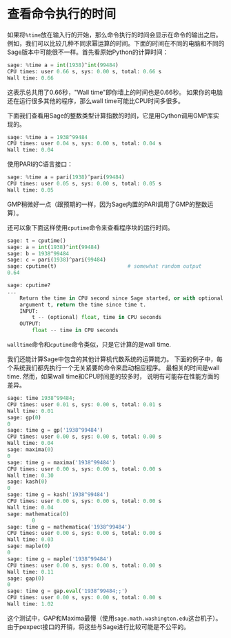 查看命令执行的时间
====

如果将`%time`放在输入行的开始，那么命令执行的时间会显示在命令的输出之后。例如，我们可以比较几种不同求幂运算的时间。下面的时间在不同的电脑和不同的Sage版本中可能很不一样。首先看原始Python的计算时间：
```py
sage: %time a = int(1938)^int(99484)
CPU times: user 0.66 s, sys: 0.00 s, total: 0.66 s
Wall time: 0.66
```


这表示总共用了0.66秒，"Wall time"即你墙上的时间也是0.66秒。
如果你的电脑还在运行很多其他的程序，那么wall time可能比CPU时间多很多。

下面我们查看用Sage的整数类型计算指数的时间，它是用Cython调用GMP库实现的。
```py
sage: %time a = 1938^99484
CPU times: user 0.04 s, sys: 0.00 s, total: 0.04 s
Wall time: 0.04
```


使用PARI的C语言接口：
```py
sage: %time a = pari(1938)^pari(99484)
CPU times: user 0.05 s, sys: 0.00 s, total: 0.05 s
Wall time: 0.05
```


GMP稍微好一点（跟预期的一样，因为Sage内置的PARI调用了GMP的整数运算）。

还可以象下面这样使用`cputime`命令来查看程序块的运行时间。
```py
sage: t = cputime()
sage: a = int(1938)^int(99484)
sage: b = 1938^99484
sage: c = pari(1938)^pari(99484)
sage: cputime(t)                       # somewhat random output
0.64
```
                                     
```py
sage: cputime?
...
    Return the time in CPU second since Sage started, or with optional
    argument t, return the time since time t.
    INPUT:
        t -- (optional) float, time in CPU seconds
    OUTPUT:
        float -- time in CPU seconds
```


`walltime`命令和`cputime`命令类似，只是它计算的是wall time.

我们还能计算Sage中包含的其他计算机代数系统的运算能力。
下面的例子中，每个系统我们都先执行一个无关紧要的命令来启动相应程序。
最相关的时间是wall time. 然而，如果wall time和CPU时间差的较多时，
说明有可能存在性能方面的差异。
```py
sage: time 1938^99484;
CPU times: user 0.01 s, sys: 0.00 s, total: 0.01 s
Wall time: 0.01
sage: gp(0)
0
sage: time g = gp('1938^99484')
CPU times: user 0.00 s, sys: 0.00 s, total: 0.00 s
Wall time: 0.04
sage: maxima(0)
0
sage: time g = maxima('1938^99484')
CPU times: user 0.00 s, sys: 0.00 s, total: 0.00 s
Wall time: 0.30
sage: kash(0)
0
sage: time g = kash('1938^99484')
CPU times: user 0.00 s, sys: 0.00 s, total: 0.00 s
Wall time: 0.04
sage: mathematica(0)
        0
sage: time g = mathematica('1938^99484')
CPU times: user 0.00 s, sys: 0.00 s, total: 0.00 s
Wall time: 0.03
sage: maple(0)
0
sage: time g = maple('1938^99484')
CPU times: user 0.00 s, sys: 0.00 s, total: 0.00 s
Wall time: 0.11
sage: gap(0)
0
sage: time g = gap.eval('1938^99484;;')
CPU times: user 0.00 s, sys: 0.00 s, total: 0.00 s
Wall time: 1.02
```


这个测试中，GAP和Maxima最慢（使用`sage.math.washington.edu`这台机子）。 由于pexpect接口的开销，将这些与Sage进行比较可能是不公平的。
